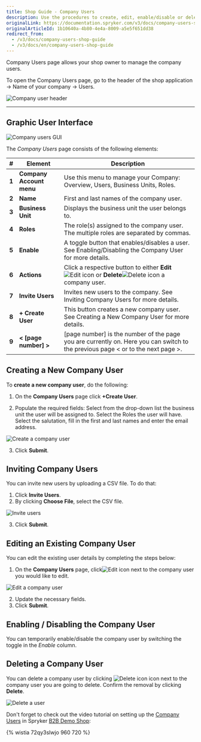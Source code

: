 ```yaml
---
title: Shop Guide - Company Users
description: Use the procedures to create, edit, enable/disable or delete company users, and invite new users using a .CSV file on the Company Users page.
originalLink: https://documentation.spryker.com/v3/docs/company-users-shop-guide
originalArticleId: 1b10640a-4b80-4e4a-8009-a5e5f651dd38
redirect_from:
  - /v3/docs/company-users-shop-guide
  - /v3/docs/en/company-users-shop-guide
---
```




Company Users page allows your shop owner to manage the company users.

To open the Company Users page, go to the header of the shop application → Name of your company → Users.

![Company user header](https://spryker.s3.eu-central-1.amazonaws.com/docs/User+Guides/Shop+User+Guides/Company+Users/users-header.png) 

***
## Graphic User Interface

![Company users GUI](https://spryker.s3.eu-central-1.amazonaws.com/docs/User+Guides/Shop+User+Guides/Company+Users/company-users-table.png) 

The *Company Users* page consists of the following elements:

| # | Element | Description |
|---|---|---|
|  **1** |  **Company Account menu** | Use this menu to manage your Company: Overview, Users, Business Units, Roles. |
|  **2** |  **Name** | First and last names of the company user. |
|  **3** |  **Business Unit** | Displays the business unit the user belongs to. |
|  **4** |  **Roles** | The role(s) assigned to the company user. The multiple roles are separated by commas. |
|  **5** |  **Enable** | A toggle button that enables/disables a user. See Enabling/Disabling the Company User for more details. |
|  **6** |  **Actions** | Click a respective button to either **Edit**![Edit icon](https://spryker.s3.eu-central-1.amazonaws.com/docs/User+Guides/Shop+User+Guides/Company+Users/edit-icon.png) or **Delete**![Delete icon](https://spryker.s3.eu-central-1.amazonaws.com/docs/User+Guides/Shop+User+Guides/Company+Users/delete-icon.png) a company user. |
|  **7** |  **Invite Users** | Invites new users to the company. See Inviting Company Users for more details. |
|  **8** |  **+ Create User** | This button creates a new company user. See Creating a New Company User for more details. |
|  **9** |  **< [page number] >** | [page number] is the number of the page you are currently on. Here you can switch to the previous page < or to the next page >. |

## Creating a New Company User

To **create a new company user**, do the following:

1. On the **Company Users** page click **+Create User**.

2. Populate the required fields: Select from the drop-down list the business unit the user will be assigned to. Select the Roles the user will have. Select the salutation, fill in the first and last names and enter the email address.

![Create a company user](https://spryker.s3.eu-central-1.amazonaws.com/docs/User+Guides/Shop+User+Guides/Company+Users/create-user.png) 

3. Click **Submit**.

## Inviting Company Users

You can invite new users by uploading a CSV file. To do that:

1. Click **Invite Users**.
2. By clicking **Choose File**, select the CSV file.

![Invite users](https://spryker.s3.eu-central-1.amazonaws.com/docs/User+Guides/Shop+User+Guides/Company+Users/invite-users.png) 

3. Click **Submit**.

## Editing an Existing Company User

You can edit the existing user details by completing the steps below:

1. On the **Company Users** page, click![Edit icon](https://spryker.s3.eu-central-1.amazonaws.com/docs/User+Guides/Shop+User+Guides/Company+Users/edit-icon.png) next to the company user you would like to edit.

![Edit a company user](https://spryker.s3.eu-central-1.amazonaws.com/docs/User+Guides/Shop+User+Guides/Company+Users/edit-company-user.png) 

2. Update the necessary fields.
3. Click **Submit**.

## Enabling / Disabling the Company User

You can temporarily enable/disable the company user by switching the toggle in the *Enable* column.

## Deleting a Company User

You can delete a company user by clicking ![Delete icon](https://spryker.s3.eu-central-1.amazonaws.com/docs/User+Guides/Shop+User+Guides/Company+Users/delete-icon.png) icon next to the company user you are going to delete. Confirm the removal by clicking **Delete**.

![Delete a user](https://spryker.s3.eu-central-1.amazonaws.com/docs/User+Guides/Shop+User+Guides/Company+Users/delete-user.png) 

Don't forget to check out the video tutorial on setting up the [Company Users](/docs/scos/user/features/{{page.version}}/company-account-feature-overview/company-accounts-overview.html) in Spryker [B2B Demo Shop](/docs/scos/user/intro-to-spryker/{{site.version}}/b2b-suite.html):

{% wistia 72qy3slwjo 960 720 %}